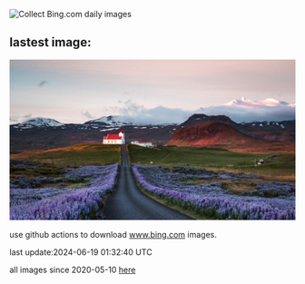 ![Collect Bing.com daily images](https://github.com/counter2015/bing-daily-images/workflows/Collect%20Bing.com%20daily%20images/badge.svg)
## lastest image:
![](images/LupinIceland.jpg)

use github actions to download www.bing.com images.

last update:2024-06-19 01:32:40 UTC

all images since 2020-05-10 [here](https://github.com/counter2015/bing-daily-images/tree/master/images) 
